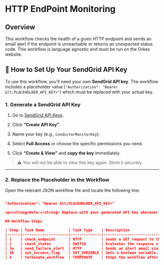# HTTP EndPoint Monitoring


## Overview 

This workflow checks the health of a given HTTP endpoint and sends an email alert if the endpoint is unreachable or returns an unexpected status code. This workflow is language agnostic and must be run on the Orkes website. 

## 🔧 How to Set Up Your SendGrid API Key

To use this workflow, you'll need your own **SendGrid API key**. The workflow includes a placeholder value (`"Authorization": "Bearer &lt;PLACEHOLDER_API_KEY>"`) which must be replaced with your actual key.

### 1. Generate a SendGrid API Key

1. Go to [SendGrid API Keys](https://app.sendgrid.com/settings/api_keys).

2. Click **“Create API Key”**.

3. Name your key (e.g., `ConductorMonitorKey`).

4. Select **Full Access** or choose the specific permissions you need.

5. Click **“Create & View”** and **copy the key** immediately.

> ⚠️ You will not be able to view this key again. Store it securely.

---

### 2. Replace the Placeholder in the Workflow

Open the relevant JSON workflow file and locate the following line:

```json

"Authorization": "Bearer &lt;PLACEHOLDER_API_KEY>"

<p><strong>Note:</strong> Replace with your generated API Key wherever applicable in the workflow.</p>

## Workflow Steps

| Step | Task Name           | Task Type    | Description                                                                 | Purpose                                                                 |
|------|---------------------|--------------|-----------------------------------------------------------------------------|-------------------------------------------------------------------------|
| 1    | check_endpoint      | HTTP         | Sends a GET request to the specified URL (passed as input)                 | Verifies that the target endpoint is reachable and returns a valid HTTP response |
| 2    | check_status        | SWITCH       | Evaluates the response status from Step 1                                  | Routes the flow based on success or failure of the endpoint check      |
| 3a   | send_failure_alert  | HTTP         | Sends an alert email via SendGrid if the endpoint is invalid               | Automatically notifies users of failure for troubleshooting             |
| 3b   | set_success_flag    | SET_VARIABLE | Sets a boolean variable, `status_code`, to true                            | Indicates that the endpoint is healthy for use in downstream tasks     |
| 4    | terminate_workflow  | TERMINATE    | Stops the workflow after failure                                           | Halts further steps if the check fails                                 |

